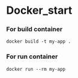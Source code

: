 # Docker_start

### For build container
`docker build -t my-app .`
### For run container
`docker run --rm my-app`
